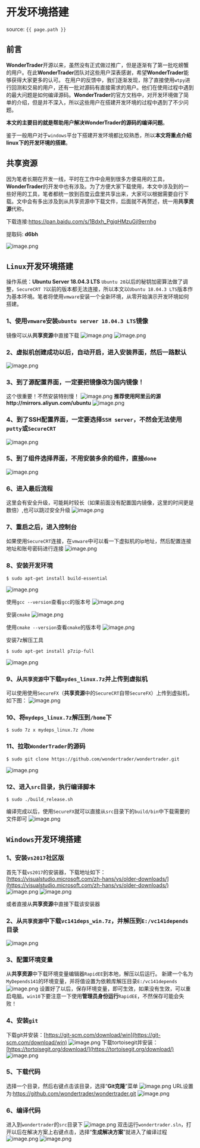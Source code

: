 # 开发环境搭建

source: `{{ page.path }}`

## 前言
**WonderTrader**开源以来，虽然没有正式做过推广，但是逐渐有了第一批吃螃蟹的用户。在此**WonderTrader**团队对这些用户深表感谢，希望**WonderTrader**能够获得大家更多的认可。
在用户的反馈中，我们逐渐发现，除了直接使用`wtpy`进行回测和交易的用户，还有一批对源码有直接需求的用户。他们在使用过程中遇到的最大问题是如何编译源码。**WonderTrader**的官方文档中，对开发环境做了简单的介绍，但是并不深入，所以这些用户在搭建开发环境的过程中遇到了不少问题。

**本文的主要目的就是帮助用户解决WonderTrader的源码的编译问题**。

鉴于一般用户对于`windows`平台下搭建开发环境都比较熟悉，所以**本文将重点介绍linux下的开发环境的搭建**。

## 共享资源
因为笔者长期在开发一线，平时在工作中会用到很多方便易用的工具，**WonderTrader**的开发中也有涉及。为了方便大家下载使用，本文中涉及到的一些好用的工具，笔者都统一放到百度云盘里共享出来，大家可以根据需要自行下载。文中会有多出涉及到从共享资源中下载文件，后面就不再赘述，统一用**共享资源**代称。

下载连接:<https://pan.baidu.com/s/1Bdxh_PgjqHMzuGjl9ernhg>

 提取码: **d6bh**
 
 ![image.png](../../assets/images/wtpy/wtpy001.png)

## `Linux`开发环境搭建
操作系统：**Ubuntu Server 18.04.3 LTS**
`Ubuntu 20`以后的秘钥加密算法做了调整，`SecureCRT 7`以前的版本都无法连接，所以本文以`Ubuntu 18.04.3 LTS`版本作为基本环境。笔者将使用`vmware`安装一个全新环境，从零开始演示开发环境如何搭建。

### 1、使用`vmware`安装`ubuntu server 18.04.3 LTS`镜像
镜像可以从**共享资源**中直接下载
![image.png](../../assets/images/wtpy/wtpy002.png)
![image.png](../../assets/images/wtpy/wtpy003.png)

### 2、虚拟机创建成功以后，自动开启，进入安装界面，然后一路默认
![image.png](../../assets/images/wtpy/wtpy004.png)

### 3、到了源配置界面，一定要把镜像改为国内镜像！
这个很重要！不然安装特别慢！
![image.png](../../assets/images/wtpy/wtpy005.png)
**推荐使用阿里云的源http://mirrors.aliyun.com/ubuntu**
![image.png](../../assets/images/wtpy/wtpy006.png)

### 4、到了SSH配置界面，一定要选择`SSH server`，不然会无法使用`putty`或`SecureCRT`
![image.png](../../assets/images/wtpy/wtpy007.png)

### 5、到了组件选择界面，不用安装多余的组件，直接`done`
![image.png](../../assets/images/wtpy/wtpy008.png)

### 6、进入最后流程
这里会有安全升级，可能耗时较长（如果前面没有配置国内镜像，这里的时间更是数倍）,也可以跳过安全升级
![image.png](../../assets/images/wtpy/wtpy009.png)

### 7、重启之后，进入控制台
如果使用`SecureCRT`连接，在`vmware`中可以看一下虚拟机的ip地址，然后配置连接地址和账号密码进行连接
![image.png](../../assets/images/wtpy/wtpy010.png)

### 8、安装开发环境
```shell
$ sudo apt-get install build-essential
```
![image.png](../../assets/images/wtpy/wtpy011.png) 

使用`gcc --version`查看`gcc`的版本号
![image.png](../../assets/images/wtpy/wtpy012.png)

安装`cmake`
![image.png](../../assets/images/wtpy/wtpy013.png)

使用`cmake --version`查看`cmake`的版本号
![image.png](../../assets/images/wtpy/wtpy014.png)

安装7z解压工具
```shell
$ sudo apt-get install p7zip-full
```
![image.png](../../assets/images/wtpy/wtpy015.png)

### 9、从`共享资源`中下载`mydes_linux.7z`并上传到虚拟机
可以使用使用`SecureFX`（**共享资源**中的`SecureCRT`自带`SecureFX`）上传到虚拟机，如下图：
![image.png](../../assets/images/wtpy/wtpy016.png)

### 10、将`mydeps_linux.7z`解压到`/home`下
```shell
$ sudo 7z x mydeps_linux.7z /home
```

### 11、拉取`WonderTrader`的源码
```shell
$ sudo git clone https://github.com/wondertrader/wondertrader.git
```
![image.png](../../assets/images/wtpy/wtpy017.png)

### 12、进入`src`目录，执行编译脚本
```shell
$ sudo ./build_release.sh
```
编译完成以后，使用`SecureFX`就可以直接从`src`目录下的`build/bin`中下载需要的文件即可
![image.png](../../assets/images/wtpy/wtpy018.png)


## `Windows`开发环境搭建
### 1、安装`vs2017`社区版
首先下载`vs2017`的安装器，下载地址如下：
[https://visualstudio.microsoft.com/zh-hans/vs/older-downloads/](https://visualstudio.microsoft.com/zh-hans/vs/older-downloads/)
![image.png](../../assets/images/wtpy/wtpy019.png)
![image.png](../../assets/images/wtpy/wtpy020.png)

或者直接从**共享资源**中直接下载该安装器

### 2、从`共享资源`中下载`vc141deps_win.7z`，并解压到`E:/vc141depends`目录
![image.png](../../assets/images/wtpy/wtpy021.png)

### 3、配置环境变量

从**共享资源**中下载环境变量编辑器`RapidEE`到本地，解压以后运行。
新建一个名为`MyDepends141`的环境变量，并将值设置为依赖库解压目录`E:/vc141depends`
![image.png](../../assets/images/wtpy/wtpy022.png)
设置好了以后，保存环境变量，即可生效，如果没有生效，可以重启电脑。`win10`下要注意一下使用**管理员身份运行**`RapidEE`，不然保存可能会失败！

### 4、安装`git`

下载git并安装：[https://git-scm.com/download/win](https://git-scm.com/download/win)
![image.png](../../assets/images/wtpy/wtpy023.png)
下载tortoisegit并安装：[https://tortoisegit.org/download/](https://tortoisegit.org/download/)
![image.png](../../assets/images/wtpy/wtpy024.png)

### 5、下载代码
选择一个目录，然后右键点击该目录，选择“**Git克隆**”菜单
![image.png](../../assets/images/wtpy/wtpy025.png)
URL设置为:<https://github.com/wondertrader/wondertrader.git>
![image.png](../../assets/images/wtpy/wtpy026.png)

### 6、编译代码
进入到`wondertrader`的`src`目录下
![image.png](../../assets/images/wtpy/wtpy027.png)
双击运行`wondertrader.sln`，打开以后在解决方案上右键点击，选择“**生成解决方案**”就进入了编译过程
![image.png](../../assets/images/wtpy/wtpy028.png)
![image.png](../../assets/images/wtpy/wtpy029.png)